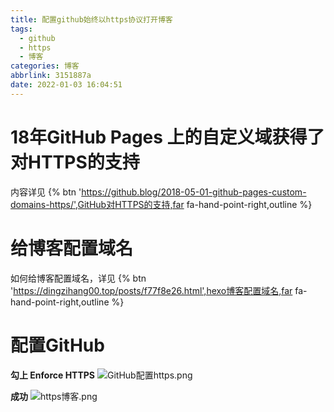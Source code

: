 ```yaml
---
title: 配置github始终以https协议打开博客
tags:
  - github
  - https
  - 博客
categories: 博客
abbrlink: 3151887a
date: 2022-01-03 16:04:51
---
```


# 18年GitHub Pages 上的自定义域获得了对HTTPS的支持

内容详见 {% btn 'https://github.blog/2018-05-01-github-pages-custom-domains-https/',GitHub对HTTPS的支持,far fa-hand-point-right,outline %}

# 给博客配置域名
如何给博客配置域名，详见 {% btn 'https://dingzihang00.top/posts/f77f8e26.html',hexo博客配置域名,far fa-hand-point-right,outline %}

# 配置GitHub
**勾上 Enforce HTTPS**
![GitHub配置https.png](https://s2.loli.net/2022/01/03/VxXUq5mEfAkH9zG.png)

**成功**
![https博客.png](https://s2.loli.net/2022/01/03/a8jEviVQPIeMXN7.png)

